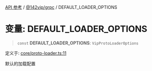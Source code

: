 [API 参考](../../../index.md) / [@142vip/grpc](../index.md) / DEFAULT\_LOADER\_OPTIONS

# 变量: DEFAULT\_LOADER\_OPTIONS

> `const` **DEFAULT\_LOADER\_OPTIONS**: `VipProtoLoaderOptions`

定义于: [core/proto-loader.ts:11](https://github.com/142vip/core-x/blob/7cfc2fa6b24172631d6526590fc6ea4be89357c6/packages/grpc/src/core/proto-loader.ts#L11)

默认的加载配置
